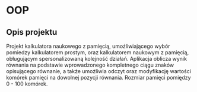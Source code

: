 # OOP
## Opis projektu
Projekt kalkulatora naukowego z pamięcią, umożliwiającego wybór pomiedzy kalkulatorem prostym, oraz kalkulatorem naukowym z pamięcią, obługującym spersonalizowaną kolejność działań. Aplikacja oblicza wynik równania na podstawie wprowadzonego kompletnego ciągu znaków opisującego równanie, a także umożliwia odczyt oraz modyfikację wartości komórek pamięci na dowolnej pozycji równania. Rozmiar pamięci pomiędzy 0 - 100 komórek.
